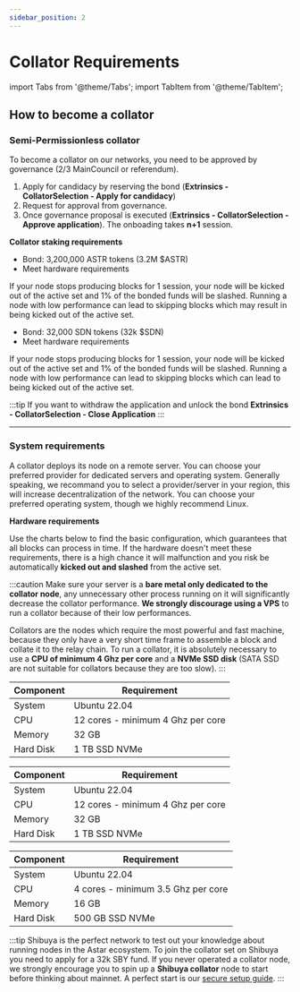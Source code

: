 ```yaml
---
sidebar_position: 2
---
```


# Collator Requirements

import Tabs from '@theme/Tabs';
import TabItem from '@theme/TabItem';

## How to become a collator

### Semi-Permissionless collator

To become a collator on our networks, you need to be approved by governance (2/3 MainCouncil or referendum).
1. Apply for candidacy by reserving the bond (**Extrinsics - CollatorSelection - Apply for candidacy**)
2. Request for approval from governance.
3. Once governance proposal is executed (**Extrinsics - CollatorSelection - Approve application**). The onboading takes **n+1** session.

**Collator staking requirements**

<Tabs>
<TabItem value="astar" label="Astar Network" default>
<p>
<ul>
  <li>Bond: 3,200,000 ASTR tokens (3.2M $ASTR)</li>
  <li>Meet hardware requirements</li>
</ul>
</p>
<p>If your node stops producing blocks for 1 session, your node will be kicked out of the active set and 1% of the bonded funds will be slashed. Running a node with low performance can lead to skipping blocks which may result in being kicked out of the active set.</p>

</TabItem>
<TabItem value="shiden" label="Shiden Network">
<p>
<ul>
  <li>Bond: 32,000 SDN tokens (32k $SDN)</li>
  <li>Meet hardware requirements</li>
</ul>
</p>
<p>If your node stops producing blocks for 1 session, your node will be kicked out of the active set and 1% of the bonded funds will be slashed. Running a node with low performance can lead to skipping blocks which can lead to being kicked out of the active set.</p>

</TabItem>
</Tabs>

:::tip
If you want to withdraw the application and unlock the bond
**Extrinsics - CollatorSelection - Close Application** 
:::

---

### System requirements

A collator deploys its node on a remote server. You can choose your preferred provider for dedicated servers and operating system. Generally speaking, we recommand you to select a provider/server in your region, this will increase decentralization of the network.
You can choose your preferred operating system, though we highly recommend Linux.

**Hardware requirements**

Use the charts below to find the basic configuration, which guarantees that all blocks can process in time. If the hardware doesn't meet these requirements, there is a high chance it will malfunction and you risk be automatically **kicked out and slashed** from the active set.

:::caution
Make sure your server is a **bare metal only dedicated to the collator node**, any unnecessary other process running on it will significantly decrease the collator performance.
**We strongly discourage using a VPS** to run a collator because of their low performances.

Collators are the nodes which require the most powerful and fast machine, because they only have a very short time frame to assemble a block and collate it to the relay chain.
To run a collator, it is absolutely necessary to use a **CPU of minimum 4 Ghz per core** and a **NVMe SSD disk** (SATA SSD are not suitable for collators because they are too slow).
:::

<Tabs>
<TabItem value="astar" label="Astar" default>

| Component | Requirement |
|---|---|
| System | Ubuntu 22.04 |
| CPU | 12 cores - minimum 4 Ghz per core |
| Memory | 32 GB |
| Hard Disk | 1 TB SSD NVMe |

</TabItem>

<TabItem value="shiden" label="Shiden" default>

| Component | Requirement |
|---|---|
| System | Ubuntu 22.04 |
| CPU | 12 cores - minimum 4 Ghz per core |
| Memory | 32 GB |
| Hard Disk | 1 TB SSD NVMe |

</TabItem>

<TabItem value="shibuya" label="Shibuya" default>

| Component | Requirement |
|---|---|
| System | Ubuntu 22.04 |
| CPU | 4 cores - minimum 3.5 Ghz per core |
| Memory | 16 GB |
| Hard Disk | 500 GB SSD NVMe |

</TabItem>
</Tabs>

:::tip
Shibuya is the perfect network to test out your knowledge about running nodes in the Astar ecosystem. To join the collator set on Shibuya you need to apply for a 32k SBY fund.
If you never operated a collator node, we strongly encourage you to spin up a **Shibuya collator** node to start before thinking about mainnet. A perfect start is our [secure setup guide](/docs/build/nodes/collator/secure_setup_guide/).
:::
